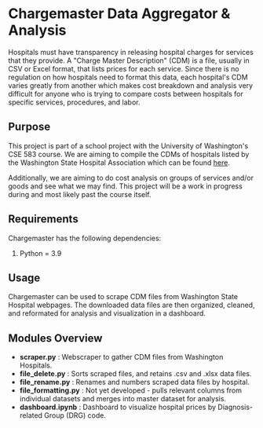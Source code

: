 # Chargemaster Data Aggregator & Analysis

Hospitals must have transparency in releasing hospital charges for services that they provide. A "Charge Master Description" (CDM) is a file, usually in CSV or Excel format, that lists prices for each service. Since there is no regulation on how hospitals need to format this data, each hospital's CDM varies greatly from another which makes cost breakdown and analysis very difficult for anyone who is trying to compare costs between hospitals for specific services, procedures, and labor. 

## Purpose
This project is part of a school project with the University of Washington's CSE 583 course. We are aiming to compile the CDMs of hospitals listed by the Washington State Hospital Association which can be found [here](https://www.wsha.org/our-members/member-listing/#non-hospital-member-list). 

Additionally, we are aiming to do cost analysis on groups of services and/or goods and see what we may find. This project will be a work in progress during and most likely past the course itself.

## Requirements

Chargemaster has the following dependencies: 
1. Python = 3.9

## Usage

Chargemaster can be used to scrape CDM files from Washington State Hospital webpages. The downloaded data files are then organized, cleaned, and reformated for analysis and visualization in a dashboard.

## Modules Overview

 * __scraper.py__         :  Webscraper to gather CDM files from Washington Hospitals.
 * __file_delete.py__        :  Sorts scraped files, and retains .csv and .xlsx data files.
 * __file_rename.py__      :  Renames and numbers scraped data files by hospital.
 * __file_formatting.py__  : Not yet developed - pulls relevant columns from individual datasets and merges into master dataset for analysis.
 * __dashboard.ipynb__   :  Dashboard to visualize hospital prices by Diagnosis-related Group (DRG) code.



